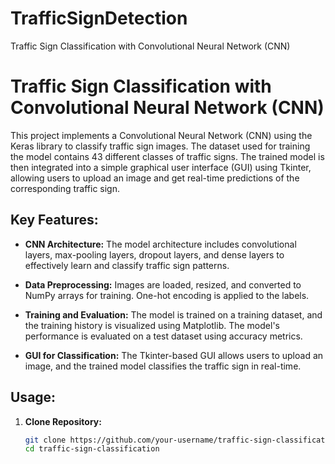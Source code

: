 # TrafficSignDetection
Traffic Sign Classification with Convolutional Neural Network (CNN)

# Traffic Sign Classification with Convolutional Neural Network (CNN)

This project implements a Convolutional Neural Network (CNN) using the Keras library to classify traffic sign images. The dataset used for training the model contains 43 different classes of traffic signs. The trained model is then integrated into a simple graphical user interface (GUI) using Tkinter, allowing users to upload an image and get real-time predictions of the corresponding traffic sign.

## Key Features:

- **CNN Architecture:** The model architecture includes convolutional layers, max-pooling layers, dropout layers, and dense layers to effectively learn and classify traffic sign patterns.

- **Data Preprocessing:** Images are loaded, resized, and converted to NumPy arrays for training. One-hot encoding is applied to the labels.

- **Training and Evaluation:** The model is trained on a training dataset, and the training history is visualized using Matplotlib. The model's performance is evaluated on a test dataset using accuracy metrics.

- **GUI for Classification:** The Tkinter-based GUI allows users to upload an image, and the trained model classifies the traffic sign in real-time.

## Usage:

1. **Clone Repository:**
   ```bash
   git clone https://github.com/your-username/traffic-sign-classification.git
   cd traffic-sign-classification

 


